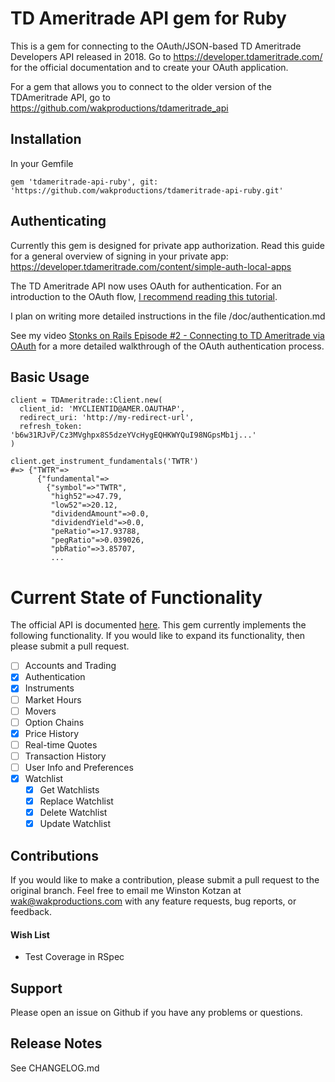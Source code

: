 # TD Ameritrade API gem for Ruby

This is a gem for connecting to the OAuth/JSON-based TD Ameritrade Developers API released in 2018. Go to 
https://developer.tdameritrade.com/ for the official documentation and to create your OAuth application.

For a gem that allows you to connect to the older version of the TDAmeritrade API, go to 
https://github.com/wakproductions/tdameritrade_api

## Installation

In your Gemfile

`gem 'tdameritrade-api-ruby', git: 'https://github.com/wakproductions/tdameritrade-api-ruby.git'`

## Authenticating

Currently this gem is designed for private app authorization. Read this guide for a general overview of signing in your
private app: https://developer.tdameritrade.com/content/simple-auth-local-apps

The TD Ameritrade API now uses OAuth for authentication. For an introduction to the OAuth flow, [I recommend reading
this tutorial](https://www.digitalocean.com/community/tutorials/an-introduction-to-oauth-2).

I plan on writing more detailed instructions in the file /doc/authentication.md

See my video [Stonks on Rails Episode #2 - Connecting to TD Ameritrade via OAuth](https://youtu.be/diawswdQhME) for
a more detailed walkthrough of the OAuth authentication process.

## Basic Usage

```
client = TDAmeritrade::Client.new(
  client_id: 'MYCLIENTID@AMER.OAUTHAP', 
  redirect_uri: 'http://my-redirect-url', 
  refresh_token: 'b6w31RJvP/Cz3MVghpx8S5dzeYVcHygEQHKWYQuI98NGpsMb1j...'
)

client.get_instrument_fundamentals('TWTR')
#=> {"TWTR"=>
      {"fundamental"=>
        {"symbol"=>"TWTR",
         "high52"=>47.79,
         "low52"=>20.12,
         "dividendAmount"=>0.0,
         "dividendYield"=>0.0,
         "peRatio"=>17.93788,
         "pegRatio"=>0.039026,
         "pbRatio"=>3.85707,
         ...
```

# Current State of Functionality

The official API is documented [here](https://developer.tdameritrade.com/apis). This gem currently implements the
following functionality. If you would like to expand its functionality, then please submit a pull request.

- [ ] Accounts and Trading
- [x] Authentication
- [x] Instruments
- [ ] Market Hours
- [ ] Movers
- [ ] Option Chains
- [x] Price History
- [ ] Real-time Quotes
- [ ] Transaction History
- [ ] User Info and Preferences
- [x] Watchlist
  - [x] Get Watchlists
  - [x] Replace Watchlist  
  - [x] Delete Watchlist  
  - [x] Update Watchlist  

## Contributions

If you would like to make a contribution, please submit a pull request to the original branch. Feel free to email me Winston Kotzan
at wak@wakproductions.com with any feature requests, bug reports, or feedback.

#### Wish List

* Test Coverage in RSpec

## Support

Please open an issue on Github if you have any problems or questions.

## Release Notes

See CHANGELOG.md